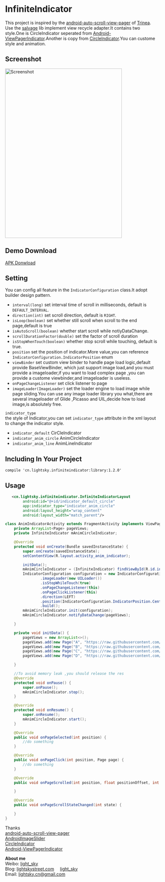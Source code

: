 InfiniteIndicator
===========================

This project is inspired by the [android-auto-scroll-view-pager](https://github.com/Trinea/android-auto-scroll-view-pager) of [Trinea](https://github.com/Trinea). Use the [salvage](https://github.com/JakeWharton/salvage) lib implement
view recycle adapter.It contains two style.One is CircleIndicator seperated from [Android-ViewPagerIndicator](https://github.com/JakeWharton/Android-ViewPagerIndicator).Another is copy from [CircleIndicator](https://github.com/ongakuer/CircleIndicator.).You can custome style and animation.

## Screenshot
<img src="apk/demo.gif" width="380" height="550" alt="Screenshot"/> 

## Demo Download
<a href="apk/demo.apk?raw=true" target="_blank" title="APK Download">APK Donwload</a>


## Setting
You can config all feature in the `IndicatorConfiguration` class.It adopt builder design pattern.


- `interval(long)` set interval time of scroll in milliseconds, default is `DEFAULT_INTERVAL`.
- `direction(int)` set scroll direction, default is `RIGHT`.
- `isLoop(boolean)` set whether still scroll when scroll to the end page,default is true
- `isAutoScroll(boolean)`  whether start scroll while notiyDataChange.
- `scrollDurationFactor(double)` set the factor of scroll duration 
- `isStopWhenTouch(boolean)` whether stop scroll while touching, default is true.
- `position` set the position of indicator.More value,you can reference `IndicatorConfiguration.IndicatorPosition` enum
- `viewBinder` set custom view binder to handle page load logic,default provide 
BaseViewBinder, which just support image load,and you must provide a imageloader,if 
you want to load complex page ,you can provide a custome viewbinder,and imageloader is useless. 
- `onPageChangeListener` set click listener to page
- `imageLoader(ImageLoader)` set the loader engine to load image while page sliding.You can use any image loader library you what,there are several imageloader of Glide ,Picasso and UIL,decide how to load image,is absolutely free.



`indicator_type`    
the style of Indicator,you can set `indicator_type` attribute in the xml 
layout to change the indicator style.  
- `indicator_default` CirCleIndicator
- `indicator_anim_circle`  AnimCircleIndicator
- `indicator_anim_line`  AnimLineIndicator


## Including In Your Project

`compile 'cn.lightsky.infiniteindicator:library:1.2.0'`

## Usage

``` xml
   <cn.lightsky.infiniteindicator.InfiniteIndicatorLayout
        android:id="@+id/indicator_default_circle"
        app:indicator_type="indicator_anim_circle"
        android:layout_height="wrap_content"
        android:layout_width="match_parent"/>
```

``` java
class AnimIndicatorActivity extends FragmentActivity implements ViewPager.OnPageChangeListener,OnPageClickListener {
    private ArrayList<Page> pageViews;
    private InfiniteIndicator mAnimCircleIndicator;

    @Override
    protected void onCreate(Bundle savedInstanceState) {
        super.onCreate(savedInstanceState);
        setContentView(R.layout.activity_anim_indicator);

        initData();
        mAnimCircleIndicator = (InfiniteIndicator) findViewById(R.id.infinite_anim_circle);
        IndicatorConfiguration configuration = new IndicatorConfiguration.Builder()
                .imageLoader(new UILoader())
                .isStopWhileTouch(true)
                .onPageChangeListener(this)
                .onPageClickListener(this)
                .direction(LEFT)
                .position(IndicatorConfiguration.IndicatorPosition.Center)
                .build();
        mAnimCircleIndicator.init(configuration);
        mAnimCircleIndicator.notifyDataChange(pageViews);

    }

    private void initData() {
        pageViews = new ArrayList<>();
        pageViews.add(new Page("A", "https://raw.githubusercontent.com/lightSky/InfiniteIndicator/master/res/a.jpg",this));
        pageViews.add(new Page("B", "https://raw.githubusercontent.com/lightSky/InfiniteIndicator/master/res/b.jpg",this));
        pageViews.add(new Page("C", "https://raw.githubusercontent.com/lightSky/InfiniteIndicator/master/res/c.jpg",this));
        pageViews.add(new Page("D", "https://raw.githubusercontent.com/lightSky/InfiniteIndicator/master/res/d.jpg",this));

    }

    //To avoid memory leak ,you should release the res
    @Override
    protected void onPause() {
        super.onPause();
        mAnimCircleIndicator.stop();
    }

    @Override
    protected void onResume() {
        super.onResume();
        mAnimCircleIndicator.start();
    }

    @Override
    public void onPageSelected(int position) {
        //do something
    }

    @Override
    public void onPageClick(int position, Page page) {
        //do something
    }

    @Override
    public void onPageScrolled(int position, float positionOffset, int positionOffsetPixels) {

    }

    @Override
    public void onPageScrollStateChanged(int state) {

    }   
}
```

Thanks  
[android-auto-scroll-view-pager](https://github.com/Trinea/android-auto-scroll-view-pager)  
[AndroidImageSlider](https://github.com/daimajia/AndroidImageSlider)  
[CircleIndicator](https://github.com/ongakuer/CircleIndicator)  
[Android-ViewPagerIndicator](https://github.com/JakeWharton/Android-ViewPagerIndicator)  

**About me**  
Weibo: [light_sky](http://www.weibo.com/lightSkyStreet)  
Blog: [lightskystreet.com](http://www.lightskystreet.com/) &nbsp;&nbsp;&nbsp;&nbsp;[light_sky](http://blog.csdn.net/xushuaic)     
Email: lightsky.cn@gmail.com  

